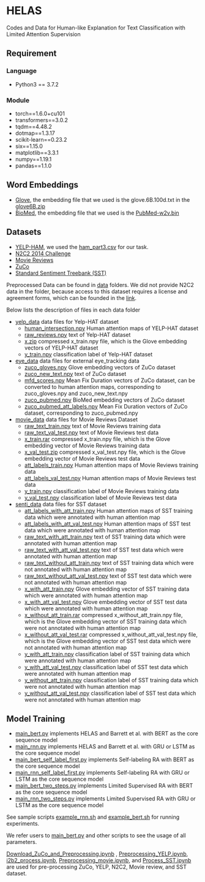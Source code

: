 # HELAS
Codes and Data for Human-like Explanation for Text Classification with Limited Attention Supervision

## Requirement
### Language
* Python3 == 3.7.2
### Module
* torch==1.6.0+cu101
* transformers==3.0.2
* tqdm==4.48.2
* dotmap==1.3.17
* scikit-learn==0.23.2
* six==1.15.0
* matplotlib==3.3.1
* numpy==1.19.1
* pandas==1.1.0

## Word Embeddings
* [Glove](https://nlp.stanford.edu/projects/glove/), the embedding file that we used is the glove.6B.100d.txt in the [glove6B.zip](http://downloads.cs.stanford.edu/nlp/data/glove.6B.zip)
* [BioMed](http://bio.nlplab.org/), the embedding file that we used is the [PubMed-w2v.bin](http://evexdb.org/pmresources/vec-space-models/PubMed-w2v.bin)

## Datasets
* [YELP-HAM](https://github.com/cansusen/Human-Attention-for-Text-Classification), we used the [ham_part3.csv](https://github.com/cansusen/Human-Attention-for-Text-Classification/blob/master/raw_data/ham_part3.csv) for our task.
* [N2C2 2014 Challenge](https://portal.dbmi.hms.harvard.edu/projects/n2c2-nlp/)
* [Movie Reviews](http://www.eraserbenchmark.com/)
* [ZuCo](https://osf.io/q3zws/)
* [Standard  Sentiment  Treebank (SST)](https://huggingface.co/datasets/sst#source-data)


Preprocessed Data can be found in [data](./data) folders. We did not provide N2C2 data in the folder, because access to this dataset requires a license and agreement forms, which can be founded in the [link](https://portal.dbmi.hms.harvard.edu/projects/n2c2-nlp/).

Below lists the description of files in each data folder
* [yelp_data](./yelp_data) data files for Yelp-HAT dataset
   * [human_intersection.npy](./data/human_intersection.npy) Human attention maps of YELP-HAT dataset
   * [raw_reviews.npy](./yelp_data/raw_reviews.npy) text of Yelp-HAT dataset
   * [x.zip](./yelp_data/x.zip) compressed x_train.npy file, which is the Glove embedding vectors of YELP-HAT dataset
   * [y_train.npy](./data/y.npy) classification label of Yelp-HAT dataset
* [eye_data](./eye_data) data files for external eye_tracking data
   * [zuco_gloves.npy](./eye_data/zuco_gloves.npy) Glove embedding vectors of ZuCo dataset
   * [zuco_new_text.npy](./eye_data/zuco_new_text.npy) text of ZuCo dataset
   * [mfd_scores.npy](./eye_data/mfd_scores.npy) Mean Fix Duration vectors of ZuCo dataset, can be converted to human attention maps, corresponding to zuco_gloves.npy and zuco_new_text.npy
   * [zuco_pubmed.npy](./eye_data/zuco_pubmed.npy) BioMed embedding vectors of ZuCo dataset
   * [zuco_pubmed_att_labels.npy](./eye_data/zuco_pubmed_att_labels.npy) Mean Fix Duration vectors of ZuCo dataset, corresponding to zuco_pubmed.npy
* [movie_data](./movie_data) data files for Movie Reviews Dataset
   * [raw_text_train.npy](./movie_data/raw_text_train.npy) text of Movie Reviews training data
   * [raw_text_val_test.npy](./movie_data/raw_text_val_test.npy) text of Movie Reviews test data
   * [x_train.rar](./movie_data/x_train.rar) compressed x_train.npy file, which is the Glove embedding vector of Movie Reviews training data
   * [x_val_test.zip](./movie_data/x_val_test.zip) compressed x_val_test.npy file, which is the Glove embedding vector of Movie Reviews test data
   * [att_labels_train.npy](./movie_data/att_labels_train.npy) Human attention maps of Movie Reviews training data
   * [att_labels_val_test.npy](./movie_data/att_labels_val_test.npy) Human attention maps of Movie Reviews test data  
   * [y_train.npy](./movie_data/y_train.npy) classification label of Movie Reviews training data
   * [y_val_test.npy](./movie_data/y_test.npy) classification label of Movie Reviews test data  
* [senti_data](.senti_data) data files for SST dataset
  * [att_labels_with_att_train.npy](./senti_data/att_labels_with_att_train.npy) Human attention maps of SST training data which were annotated with human attention map
  * [att_labels_with_att_val_test.npy](./senti_data/att_labels_with_att_val_test.npy) Human attention maps of SST test data which were annotated with human attention map
  * [raw_text_with_att_train.npy](./senti_data/raw_text_with_att_train.npy) text of SST training data which were annotated with human attention map
  * [raw_text_with_att_val_test.npy](./senti_data/raw_text_with_att_val_test.npy) text of SST test data which were annotated with human attention map
  * [raw_text_without_att_train.npy](./senti_data/raw_text_without_att_train.npy) text of SST training data which were not annotated with human attention map
  * [raw_text_without_att_val_test.npy](./senti_data/raw_text_without_att_val_test.npy) text of SST test data which were not annotated with human attention map
  * [x_with_att_train.npy](./senti_data/x_with_att_train.npy) Glove embedding vector of SST training data which were annotated with human attention map
  * [x_with_att_val_test.npy](./senti_data/x_with_att_val_test.npy) Glove embedding vector of SST test data which were annotated with human attention map
  * [x_without_att_train.rar](./senti_data/x_without_att_train.rar) compressed x_without_att_train.npy file, which is the Glove embedding vector of SST training data which were not annotated with human attention map
  * [x_without_att_val_test.rar](./senti_data/x_without_att_val_test.rar) compressed x_without_att_val_test.npy file, which is the Glove embedding vector of SST test data which were not annotated with human attention map
  * [y_with_att_train.npy](./senti_data/y_with_att_train.npy) classification label of SST training data which were annotated with human attention map
  * [y_with_att_val_test.npy](./senti_data/y_with_att_val_test.npy) classification label of SST test data which were annotated with human attention map
  * [y_without_att_train.npy](./senti_data/y_without_att_train.npy) classification label of SST training data which were not annotated with human attention map
  * [y_without_att_val_test.npy](./senti_data/y_without_att_val_test.npy) classification label of SST test data which were not annotated with human attention map


## Model Training
* [main_bert.py](./main_bert.py) implements HELAS and Barrett et al. with BERT as the core sequence model
* [main_rnn.py](./main_rnn.py) implements HELAS and Barrett et al. with GRU or LSTM as the core sequence model
* [main_bert_self_label_first.py](./main_bert_self_label_first.py) implements Self-labeling RA with BERT as the core sequence model
* [main_rnn_self_label_first.py](./main_rnn_self_label_first.py) implements Self-labeling RA with GRU or LSTM as the core sequence model
* [main_bert_two_steps.py](./main_bert_two_steps.py) implements Limited Supervised RA with BERT as the core sequence model
* [main_rnn_two_steps.py](./main_rnn_two_steps.py) implements Limited Supervised RA with GRU or LSTM as the core sequence model

See sample scripts [example_rnn.sh](./example_rnn.sh) and [example_bert.sh](./example_bert.sh) for running experiments. 

We refer users to [main_bert.py](./main_bert.py) and other scripts to see the usage of all parameters.

[Download_ZuCo_and_Preprocessing.ipynb](./Download_ZuCo_and_Preprocessing.ipynb) , [Preprocessing_YELP.ipynb](./Preprocessing_YELP.ipynb), [i2b2_process.ipynb](./i2b2_process.ipynb), [Preprocessing_movie.ipynb](./Preprocessing_movie.ipynb), and [Process_SST.ipynb](./Process_SST.ipynb) are used for pre-processing ZuCo, YELP, N2C2, Movie review, and SST dataset.
